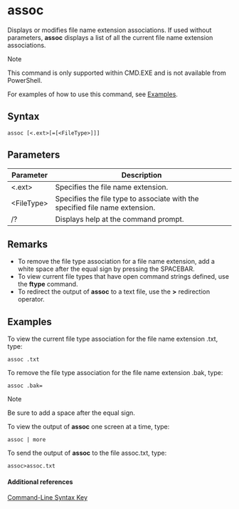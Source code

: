 # assoc



Displays or modifies file name extension associations. If used without parameters, **assoc** displays a list of all the current file name extension associations.

> [!NOTE]
> This command is only supported within CMD.EXE and is not available from PowerShell.
>

For examples of how to use this command, see [Examples](#BKMK_examples).

## Syntax

```
assoc [<.ext>[=[<FileType>]]]
```

## Parameters

|Parameter|Description|
|---------|-----------|
|<.ext>|Specifies the file name extension.|
|\<FileType>|Specifies the file type to associate with the specified file name extension.|
|/?|Displays help at the command prompt.|

## Remarks

-   To remove the file type association for a file name extension, add a white space after the equal sign by pressing the SPACEBAR.
-   To view current file types that have open command strings defined, use the **ftype** command.
-   To redirect the output of **assoc** to a text file, use the **>** redirection operator.

## <a name="BKMK_examples"></a>Examples

To view the current file type association for the file name extension .txt, type:
```
assoc .txt
```
To remove the file type association for the file name extension .bak, type:
```
assoc .bak= 
```

> [!NOTE]
> Be sure to add a space after the equal sign.

To view the output of **assoc** one screen at a time, type:
```
assoc | more
```
To send the output of **assoc** to the file assoc.txt, type:
```
assoc>assoc.txt
```

#### Additional references

[Command-Line Syntax Key](command-line-syntax-key.md)
